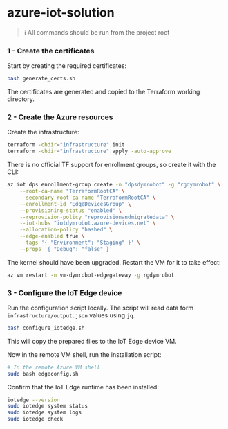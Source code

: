 # azure-iot-solution

> ℹ️ All commands should be run from the project root

### 1 - Create the certificates

Start by creating the required certificates:

```sh
bash generate_certs.sh
```

The certificates are generated and copied to the Terraform working directory.

### 2 - Create the Azure resources

Create the infrastructure:

```sh
terraform -chdir="infrastructure" init
terraform -chdir="infrastructure" apply -auto-approve
```

There is no official TF support for enrollment groups, so create it with the CLI:

```sh
az iot dps enrollment-group create -n "dpsdymrobot" -g "rgdymrobot" \
    --root-ca-name "TerraformRootCA" \
    --secondary-root-ca-name "TerraformRootCA" \
    --enrollment-id "EdgeDevicesGroup" \
    --provisioning-status "enabled" \
    --reprovision-policy "reprovisionandmigratedata" \
    --iot-hubs "iotdymrobot.azure-devices.net" \
    --allocation-policy "hashed" \
    --edge-enabled true \
    --tags '{ "Environment": "Staging" }' \
    --props '{ "Debug": "false" }'
```

The kernel should have been upgraded. Restart the VM for it to take effect:

```sh
az vm restart -n vm-dymrobot-edgegateway -g rgdymrobot
```

### 3 - Configure the IoT Edge device

Run the configuration script locally. The script will read data form `infrastructure/output.json` values using `jq`.

```sh
bash configure_iotedge.sh
```

This will copy the prepared files to the IoT Edge device VM.

Now in the remote VM shell, run the installation script:

```sh
# In the remote Azure VM shell
sudo bash edgeconfig.sh
```

Confirm that the IoT Edge runtime has been installed:

```sh
iotedge --version
sudo iotedge system status
sudo iotedge system logs
sudo iotedge check
```
